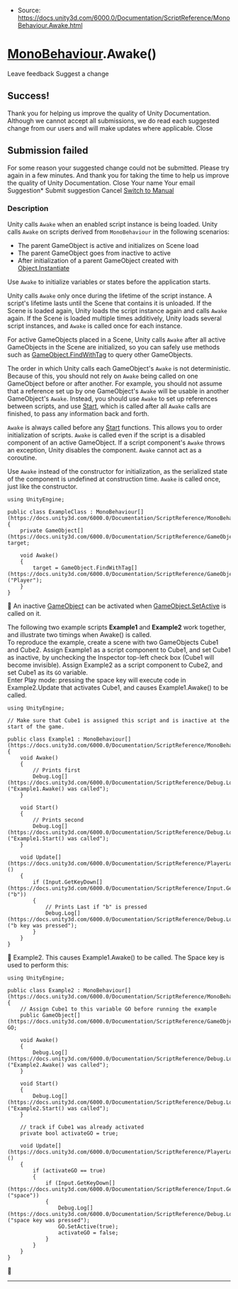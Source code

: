 * Source: https://docs.unity3d.com/6000.0/Documentation/ScriptReference/MonoBehaviour.Awake.html

#  [MonoBehaviour](https://docs.unity3d.com/6000.0/Documentation/ScriptReference/MonoBehaviour.html).Awake()
Leave feedback
Suggest a change
## Success!
Thank you for helping us improve the quality of Unity Documentation. Although we cannot accept all submissions, we do read each suggested change from our users and will make updates where applicable.
Close
## Submission failed
For some reason your suggested change could not be submitted. Please <a>try again</a> in a few minutes. And thank you for taking the time to help us improve the quality of Unity Documentation.
Close
Your name Your email Suggestion* Submit suggestion
Cancel
[Switch to Manual](https://docs.unity3d.com/6000.0/Documentation/Manual/class-MonoBehaviour.html "Go to MonoBehaviour Component in the Manual")
### Description
Unity calls `Awake` when an enabled script instance is being loaded.
Unity calls `Awake` on scripts derived from `MonoBehaviour` in the following scenarios: 
  * The parent GameObject is active and initializes on Scene load
  * The parent GameObject goes from inactive to active
  * After initialization of a parent GameObject created with [Object.Instantiate](https://docs.unity3d.com/6000.0/Documentation/ScriptReference/Object.Instantiate.html)


Use `Awake` to initialize variables or states before the application starts.  
  
Unity calls `Awake` only once during the lifetime of the script instance. A script's lifetime lasts until the Scene that contains it is unloaded. If the Scene is loaded again, Unity loads the script instance again and calls `Awake` again. If the Scene is loaded multiple times additively, Unity loads several script instances, and `Awake` is called once for each instance.  
  
For active GameObjects placed in a Scene, Unity calls `Awake` after all active GameObjects in the Scene are initialized, so you can safely use methods such as [GameObject.FindWithTag](https://docs.unity3d.com/6000.0/Documentation/ScriptReference/GameObject.FindWithTag.html) to query other GameObjects.  
  
The order in which Unity calls each GameObject's `Awake` is not deterministic. Because of this, you should not rely on `Awake` being called on one GameObject before or after another. For example, you should not assume that a reference set up by one GameObject's `Awake` will be usable in another GameObject's `Awake`. Instead, you should use `Awake` to set up references between scripts, and use [Start](https://docs.unity3d.com/6000.0/Documentation/ScriptReference/MonoBehaviour.Start.html), which is called after all `Awake` calls are finished, to pass any information back and forth.  
  
`Awake` is always called before any [Start](https://docs.unity3d.com/6000.0/Documentation/ScriptReference/MonoBehaviour.Start.html) functions. This allows you to order initialization of scripts. `Awake` is called even if the script is a disabled component of an active GameObject. If a script component's `Awake` throws an exception, Unity disables the component. `Awake` cannot act as a coroutine.  
  
Use `Awake` instead of the constructor for initialization, as the serialized state of the component is undefined at construction time. `Awake` is called once, just like the constructor. 
```
using UnityEngine;  
  
public class ExampleClass : MonoBehaviour[](https://docs.unity3d.com/6000.0/Documentation/ScriptReference/MonoBehaviour.html)
{
    private GameObject[](https://docs.unity3d.com/6000.0/Documentation/ScriptReference/GameObject.html) target;  
  
    void Awake()
    {
        target = GameObject.FindWithTag[](https://docs.unity3d.com/6000.0/Documentation/ScriptReference/GameObject.FindWithTag.html)("Player");
    }
}

```

An inactive [GameObject](https://docs.unity3d.com/6000.0/Documentation/ScriptReference/GameObject.html) can be activated when [GameObject.SetActive](https://docs.unity3d.com/6000.0/Documentation/ScriptReference/GameObject.SetActive.html) is called on it.  
  
  
The following two example scripts **Example1** and **Example2** work together, and illustrate two timings when Awake() is called.  
To reproduce the example, create a scene with two GameObjects Cube1 and Cube2. Assign Example1 as a script component to Cube1, and set Cube1 as inactive, by unchecking the Inspector top-left check box (Cube1 will become invisible). Assign Example2 as a script component to Cube2, and set Cube1 as its `GO` variable.  
Enter Play mode: pressing the space key will execute code in Example2.Update that activates Cube1, and causes Example1.Awake() to be called.
```
using UnityEngine;  
  
// Make sure that Cube1 is assigned this script and is inactive at the start of the game.  
  
public class Example1 : MonoBehaviour[](https://docs.unity3d.com/6000.0/Documentation/ScriptReference/MonoBehaviour.html)
{
    void Awake()
    {
        // Prints first
        Debug.Log[](https://docs.unity3d.com/6000.0/Documentation/ScriptReference/Debug.Log.html)("Example1.Awake() was called");
    }  
  
    void Start()
    {
        // Prints second
        Debug.Log[](https://docs.unity3d.com/6000.0/Documentation/ScriptReference/Debug.Log.html)("Example1.Start() was called");
    }  
  
    void Update[](https://docs.unity3d.com/6000.0/Documentation/ScriptReference/PlayerLoop.Update.html)()
    {
        if (Input.GetKeyDown[](https://docs.unity3d.com/6000.0/Documentation/ScriptReference/Input.GetKeyDown.html)("b"))
        {
            // Prints Last if "b" is pressed
            Debug.Log[](https://docs.unity3d.com/6000.0/Documentation/ScriptReference/Debug.Log.html)("b key was pressed");
        }
    }
}

```

Example2. This causes Example1.Awake() to be called. The Space key is used to perform this:
```
using UnityEngine;  
  
public class Example2 : MonoBehaviour[](https://docs.unity3d.com/6000.0/Documentation/ScriptReference/MonoBehaviour.html)
{
    // Assign Cube1 to this variable GO before running the example
    public GameObject[](https://docs.unity3d.com/6000.0/Documentation/ScriptReference/GameObject.html) GO;  
  
    void Awake()
    {
        Debug.Log[](https://docs.unity3d.com/6000.0/Documentation/ScriptReference/Debug.Log.html)("Example2.Awake() was called");
    }  
  
    void Start()
    {
        Debug.Log[](https://docs.unity3d.com/6000.0/Documentation/ScriptReference/Debug.Log.html)("Example2.Start() was called");
    }  
  
    // track if Cube1 was already activated
    private bool activateGO = true;  
  
    void Update[](https://docs.unity3d.com/6000.0/Documentation/ScriptReference/PlayerLoop.Update.html)()
    {
        if (activateGO == true)
        {
            if (Input.GetKeyDown[](https://docs.unity3d.com/6000.0/Documentation/ScriptReference/Input.GetKeyDown.html)("space"))
            {
                Debug.Log[](https://docs.unity3d.com/6000.0/Documentation/ScriptReference/Debug.Log.html)("space key was pressed");
                GO.SetActive(true);
                activateGO = false;
            }
        }
    }
}

```

* * *
